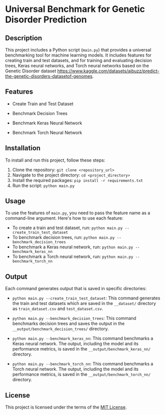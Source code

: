 # Universal Benchmark for Genetic Disorder Prediction

## Description

This project includes a Python script (`main.py`) that provides a universal benchmarking tool for machine learning models. It includes features for creating train and test datasets, and for training and evaluating decision trees, Keras neural networks, and Torch neural networks based on the Genetic Disorder dataset https://www.kaggle.com/datasets/aibuzz/predict-the-genetic-disorders-datasetof-genomes.

## Features

- Create Train and Test Dataset

- Benchmark Decision Trees

- Benchmark Keras Neural Network

- Benchmark Torch Neural Network

## Installation

To install and run this project, follow these steps:

1. Clone the repository: `git clone <repository_url>`
2. Navigate to the project directory: `cd <project_directory>`
3. Install the required packages: `pip install -r requirements.txt`
4. Run the script: `python main.py`

## Usage

To use the features of `main.py`, you need to pass the feature name as a command-line argument. Here's how to use each feature:

- To create a train and test dataset, run: `python main.py --create_train_test_dataset`
- To benchmark decision trees, run: `python main.py --benchmark_decision_trees`
- To benchmark a Keras neural network, run: `python main.py --benchmark_keras_nn`
- To benchmark a Torch neural network, run: `python main.py --benchmark_torch_nn`

## Output

Each command generates output that is saved in specific directories:

- `python main.py --create_train_test_dataset`: This command generates the train and test datasets which are saved in the `__dataset/` directory as `train_dataset.csv` and `test_dataset.csv`.

- `python main.py --benchmark_decision_trees`: This command benchmarks decision trees and saves the output in the `__output/benchmark_decision_trees/` directory.

- `python main.py --benchmark_keras_nn`: This command benchmarks a Keras neural network. The output, including the model and its performance metrics, is saved in the `__output/benchmark_keras_nn/` directory.

- `python main.py --benchmark_torch_nn`: This command benchmarks a Torch neural network. The output, including the model and its performance metrics, is saved in the `__output/benchmark_torch_nn/` directory.

## License

This project is licensed under the terms of the [MIT License](https://github.com/git/git-scm.com/blob/main/MIT-LICENSE.txt).